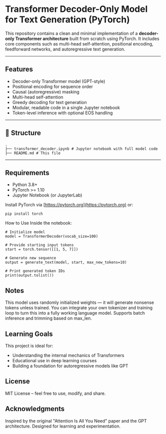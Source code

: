 # Transformer Decoder-Only Model for Text Generation (PyTorch)

This repository contains a clean and minimal implementation of a **decoder-only Transformer architecture** built from scratch using PyTorch. It includes core components such as multi-head self-attention, positional encoding, feedforward networks, and autoregressive text generation.

---

## Features

- Decoder-only Transformer model (GPT-style)
- Positional encoding for sequence order
- Causal (autoregressive) masking
- Multi-head self-attention
- Greedy decoding for text generation
- Modular, readable code in a single Jupyter notebook
- Token-level inference with optional EOS handling

---

## 📁 Structure
```
.
├── transformer_decoder.ipynb # Jupyter notebook with full model code
├── README.md # This file
```
---

## Requirements

- Python 3.8+
- PyTorch >= 1.10
- Jupyter Notebook (or JupyterLab)

Install PyTorch via [https://pytorch.org](https://pytorch.org) or:

```
pip install torch
```
How to Use
Inside the notebook:
```
# Initialize model
model = TransformerDecoder(vocab_size=100)

# Provide starting input tokens
start = torch.tensor([[1, 5, 7]])

# Generate new sequence
output = generate_text(model, start, max_new_tokens=10)

# Print generated token IDs
print(output.tolist())
```
## Notes
This model uses randomly initialized weights — it will generate nonsense tokens unless trained.
You can integrate your own tokenizer and training loop to turn this into a fully working language model.
Supports batch inference and trimming based on max_len.

## Learning Goals
This project is ideal for:
- Understanding the internal mechanics of Transformers
- Educational use in deep learning courses
- Building a foundation for autoregressive models like GPT

## License
MIT License – feel free to use, modify, and share.

## Acknowledgments
Inspired by the original "Attention Is All You Need" paper and the GPT architecture. Designed for learning and experimentation.
